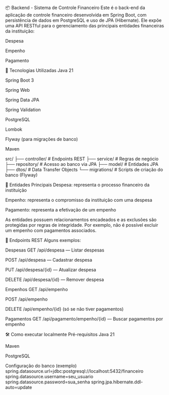 📦 Backend - Sistema de Controle Financeiro
Este é o back-end da aplicação de controle financeiro desenvolvida em Spring Boot, com persistência de dados em PostgreSQL e uso de JPA (Hibernate). Ele expõe uma API RESTful para o gerenciamento das principais entidades financeiras da instituição:

Despesa

Empenho

Pagamento

🧱 Tecnologias Utilizadas
Java 21

Spring Boot 3

Spring Web

Spring Data JPA

Spring Validation

PostgreSQL

Lombok

Flyway (para migrações de banco)

Maven

src/
├── controller/     # Endpoints REST
├── service/        # Regras de negócio
├── repository/     # Acesso ao banco via JPA
├── model/          # Entidades JPA
├── dtos/           # Data Transfer Objects
└── migrations/     # Scripts de criação do banco (Flyway)

🧾 Entidades Principais
Despesa: representa o processo financeiro da instituição

Empenho: representa o compromisso da instituição com uma despesa

Pagamento: representa a efetivação de um empenho

As entidades possuem relacionamentos encadeados e as exclusões são protegidas por regras de integridade. Por exemplo, não é possível excluir um empenho com pagamentos associados.

🔄 Endpoints REST
Alguns exemplos:

Despesas
GET /api/despesa — Listar despesas

POST /api/despesa — Cadastrar despesa

PUT /api/despesa/{id} — Atualizar despesa

DELETE /api/despesa/{id} — Remover despesa

Empenhos
GET /api/empenho

POST /api/empenho

DELETE /api/empenho/{id} (só se não tiver pagamentos)

Pagamentos
GET /api/pagamento/empenho/{id} — Buscar pagamentos por empenho

🛠️ Como executar localmente
Pré-requisitos
Java 21

Maven

PostgreSQL

Configuração do banco (exemplo)
spring.datasource.url=jdbc:postgresql://localhost:5432/financeiro
spring.datasource.username=seu_usuario
spring.datasource.password=sua_senha
spring.jpa.hibernate.ddl-auto=update

